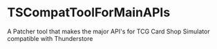 # TSCompatToolForMainAPIs
 A Patcher tool that makes the major API's for TCG Card Shop Simulator compatible with Thunderstore
